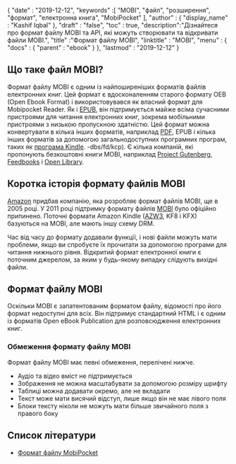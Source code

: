 {
  "date" : "2019-12-12",
  "keywords" :[ "MOBI", "файл", "розширення", "формат", "електронна книга", "MobiPocket" ],
  "author" : {
    "display_name" : "Kashif Iqbal"
},
  "draft" : "false",
  "toc" : true,
  "description":"Дізнайтеся про формат файлу MOBI та API, які можуть створювати та відкривати файли MOBI.",
  "title" :"Формат файлу MOBI",
  "linktitle" : "MOBI",
  "menu" : {
    "docs" : {
      "parent" : "ebook"
}
},
  "lastmod" : "2019-12-12"
}

## Що таке файл MOBI?

Формат файлу MOBI є одним із найпоширеніших форматів файлів електронних книг. Цей формат є вдосконаленням старого формату OEB (Open Ebook Format) і використовувався як власний формат для Mobipocket Reader. Як і [EPUB](/uk/ebook/epub/), він підтримується майже всіма сучасними пристроями для читання електронних книг, зокрема мобільними пристроями з низькою пропускною здатністю. Цей формат можна конвертувати в кілька інших форматів, наприклад [PDF](/uk/pdf/), EPUB і кілька інших форматів за допомогою загальнодоступних програмних програм, таких як [програма Kindle](https://www.amazon.com/kindle). -dbs/fd/kcp). Є кілька компаній, які пропонують безкоштовні книги MOBI, наприклад [Project Gutenberg](https://www.gutenberg.org/), [Feedbooks](http://www.feedbooks.com/) і [Open Library]( https://openlibrary.org/).

## Коротка історія формату файлів MOBI

[Amazon](https://www.amazon.com) придбав компанію, яка розробляє формат файлів MOBI, ще в 2005 році. У 2011 році підтримку формату файлів [MOBI](/uk/ebook/mobi/) було офіційно припинено. Поточні формати Amazon Kindle ([AZW3](/uk/ebook/azw3/), KF8 і KFX) базуються на MOBI, але мають іншу схему DRM.

Час від часу до формату додавали функції, і нові файли можуть мати проблеми, якщо ви спробуєте їх прочитати за допомогою програми для читання нижнього рівня. Відкритий формат електронної книги є поточним джерелом, за яким у будь-якому випадку слідують вихідні файли.

## Формат файлу MOBI

Оскільки MOBI є запатентованим форматом файлу, відомості про його формат недоступні для всіх. Він підтримує стандартний HTML і є одним із форматів Open eBook Publication для розповсюдження електронних книг.

### Обмеження формату файлу MOBI

Формат файлу MOBI має певні обмеження, перелічені нижче.

* Аудіо та відео вміст не підтримується
* Зображення не можна масштабувати за допомогою розміру шрифту
* Таблиці можна додавати окремо, але не вкладати
* Текст може мати висячий відступ, лише якщо він не має лівого поля
* Блоки тексту ніколи не можуть мати більше звичайного поля з правого боку

## Список літератури

* [Формат файлу MobiPocket](https://www.loc.gov/preservation/digital/formats/fdd/fdd000472.shtml)

